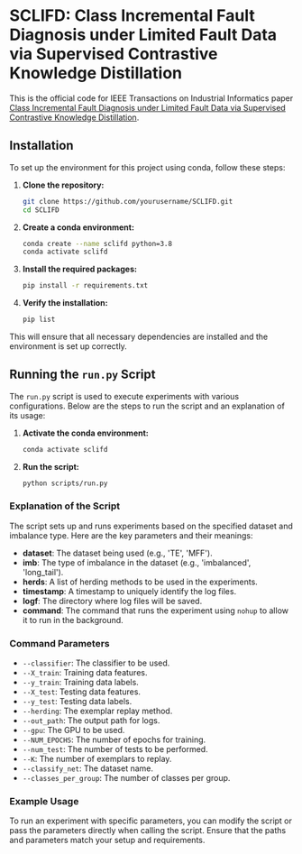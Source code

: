 # SCLIFD: Class Incremental Fault Diagnosis under Limited Fault Data via Supervised Contrastive Knowledge Distillation

This is the official code for IEEE Transactions on Industrial Informatics paper [Class Incremental Fault Diagnosis under Limited Fault Data via Supervised Contrastive Knowledge Distillation]().

## Installation

To set up the environment for this project using conda, follow these steps:

1. **Clone the repository:**

    ```bash
    git clone https://github.com/yourusername/SCLIFD.git
    cd SCLIFD
    ```

2. **Create a conda environment:**

    ```bash
    conda create --name sclifd python=3.8
    conda activate sclifd
    ```

3. **Install the required packages:**

    ```bash
    pip install -r requirements.txt
    ```

4. **Verify the installation:**

    ```bash
    pip list
    ```

This will ensure that all necessary dependencies are installed and the environment is set up correctly.

## Running the `run.py` Script

The `run.py` script is used to execute experiments with various configurations. Below are the steps to run the script and an explanation of its usage:

1. **Activate the conda environment:**

    ```bash
    conda activate sclifd
    ```

2. **Run the script:**

    ```bash
    python scripts/run.py
    ```

### Explanation of the Script

The script sets up and runs experiments based on the specified dataset and imbalance type. Here are the key parameters and their meanings:

- **dataset**: The dataset being used (e.g., 'TE', 'MFF').
- **imb**: The type of imbalance in the dataset (e.g., 'imbalanced', 'long_tail').
- **herds**: A list of herding methods to be used in the experiments.
- **timestamp**: A timestamp to uniquely identify the log files.
- **logf**: The directory where log files will be saved.
- **command**: The command that runs the experiment using `nohup` to allow it to run in the background.

### Command Parameters

- `--classifier`: The classifier to be used.
- `--X_train`: Training data features.
- `--y_train`: Training data labels.
- `--X_test`: Testing data features.
- `--y_test`: Testing data labels.
- `--herding`: The exemplar replay method.
- `--out_path`: The output path for logs.
- `--gpu`: The GPU to be used.
- `--NUM_EPOCHS`: The number of epochs for training.
- `--num_test`: The number of tests to be performed.
- `--K`: The number of exemplars to replay.
- `--classify_net`: The dataset name.
- `--classes_per_group`: The number of classes per group.

### Example Usage

To run an experiment with specific parameters, you can modify the script or pass the parameters directly when calling the script. Ensure that the paths and parameters match your setup and requirements.